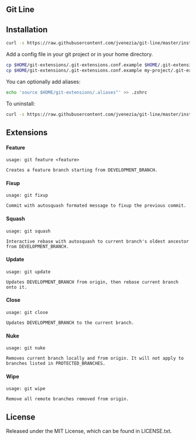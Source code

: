 ## Git Line

## Installation

```bash
curl -s https://raw.githubusercontent.com/jvenezia/git-line/master/installer.sh | bash /dev/stdin install
```

Add a config file in your git project or in your home directory.

```bash
cp $HOME/git-extensions/.git-extensions.conf.example $HOME/.git-extensions.conf
cp $HOME/git-extensions/.git-extensions.conf.example my-project/.git-extensions.conf
```

You can optionally add aliases:

```bash
echo 'source $HOME/git-extensions/.aliases"' >> .zshrc
```

To uninstall:

```bash
curl -s https://raw.githubusercontent.com/jvenezia/git-line/master/installer.sh | bash /dev/stdin uninstall
```

## Extensions

#### Feature

```
usage: git feature <feature>

Creates a feature branch starting from DEVELOPMENT_BRANCH.
```

#### Fixup

```
usage: git fixup 

Commit with autosquash formated message to fixup the previous commit.
```

#### Squash

```
usage: git squash 

Interactive rebase with autosquash to current branch's oldest ancestor from DEVELOPMENT_BRANCH.
```

#### Update

```
usage: git update 

Updates DEVELOPMENT_BRANCH from origin, then rebase current branch onto it.
```

#### Close

```
usage: git close

Updates DEVELOPMENT_BRANCH to the current branch.
```

#### Nuke

```
usage: git nuke 

Removes current branch locally and from origin. It will not apply to branches listed in PROTECTED_BRANCHES.
```

#### Wipe

```
usage: git wipe

Remove all remote branches removed from origin.
```

## License

Released under the MIT License, which can be found in LICENSE.txt.